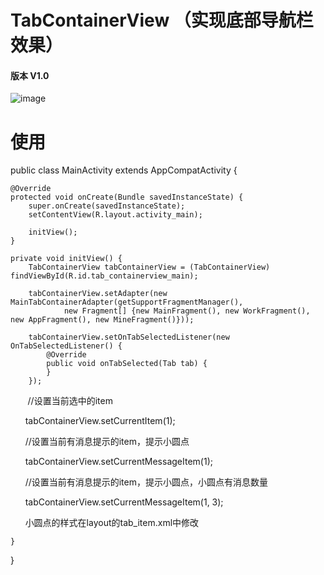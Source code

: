 # TabContainerView （实现底部导航栏效果）
#### 版本 V1.0

 ![image](https://github.com/chenpengfei88/TabContainerView/blob/master/app/src/main/res/drawable/xiaoguo.gif)
 
 # 使用
 
 public class MainActivity extends AppCompatActivity {

    @Override
    protected void onCreate(Bundle savedInstanceState) {
        super.onCreate(savedInstanceState);
        setContentView(R.layout.activity_main);

        initView();
    }

    private void initView() {
        TabContainerView tabContainerView = (TabContainerView) findViewById(R.id.tab_containerview_main);

        tabContainerView.setAdapter(new MainTabContainerAdapter(getSupportFragmentManager(),
                new Fragment[] {new MainFragment(), new WorkFragment(), new AppFragment(), new MineFragment()}));

        tabContainerView.setOnTabSelectedListener(new OnTabSelectedListener() {
            @Override
            public void onTabSelected(Tab tab) {
            }
        });
        
        //设置当前选中的item
        
       tabContainerView.setCurrentItem(1);
       
       //设置当前有消息提示的item，提示小圆点
       
       tabContainerView.setCurrentMessageItem(1);
       
        //设置当前有消息提示的item，提示小圆点，小圆点有消息数量
        
       tabContainerView.setCurrentMessageItem(1, 3);
       
       小圆点的样式在layout的tab_item.xml中修改
       
       
    }
}


